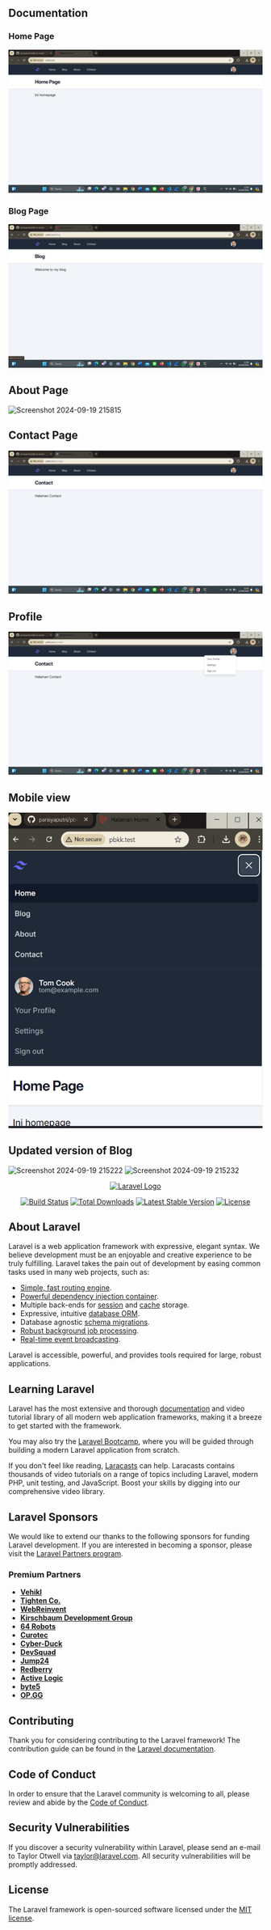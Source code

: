 ## Documentation
### Home Page
![image](https://github.com/parisyaputri/pbkk/blob/848106ddfb500022af1ae4c60dfd7ca7d02b68af/assets/Screenshot%202024-09-12%20125023.png)
### Blog Page
![image](https://github.com/parisyaputri/pbkk/blob/848106ddfb500022af1ae4c60dfd7ca7d02b68af/assets/Screenshot%202024-09-12%20125028.png)
## About Page
![Screenshot 2024-09-19 215815](https://github.com/user-attachments/assets/e5ecf258-8cd3-4959-a543-da33f8b72af2)
## Contact Page
![image](https://github.com/parisyaputri/pbkk/blob/64ec1fdab26ce60c558788d564d8ec74ec1a42fb/assets/Screenshot%202024-09-12%20125039.png)
## Profile
![image](https://github.com/parisyaputri/pbkk/blob/64ec1fdab26ce60c558788d564d8ec74ec1a42fb/assets/Screenshot%202024-09-12%20125046.png)
## Mobile view
![image](https://github.com/parisyaputri/pbkk/blob/64ec1fdab26ce60c558788d564d8ec74ec1a42fb/assets/Screenshot%202024-09-12%20125110.png)
## Updated version of Blog
![Screenshot 2024-09-19 215222](https://github.com/user-attachments/assets/fd6e4a8f-b66c-4175-8241-885d0448acb4)
![Screenshot 2024-09-19 215232](https://github.com/user-attachments/assets/3828dc95-3553-4d0d-a503-5cc18173f149)


<p align="center"><a href="https://laravel.com" target="_blank"><img src="https://raw.githubusercontent.com/laravel/art/master/logo-lockup/5%20SVG/2%20CMYK/1%20Full%20Color/laravel-logolockup-cmyk-red.svg" width="400" alt="Laravel Logo"></a></p>

<p align="center">
<a href="https://github.com/laravel/framework/actions"><img src="https://github.com/laravel/framework/workflows/tests/badge.svg" alt="Build Status"></a>
<a href="https://packagist.org/packages/laravel/framework"><img src="https://img.shields.io/packagist/dt/laravel/framework" alt="Total Downloads"></a>
<a href="https://packagist.org/packages/laravel/framework"><img src="https://img.shields.io/packagist/v/laravel/framework" alt="Latest Stable Version"></a>
<a href="https://packagist.org/packages/laravel/framework"><img src="https://img.shields.io/packagist/l/laravel/framework" alt="License"></a>
</p>

## About Laravel

Laravel is a web application framework with expressive, elegant syntax. We believe development must be an enjoyable and creative experience to be truly fulfilling. Laravel takes the pain out of development by easing common tasks used in many web projects, such as:

- [Simple, fast routing engine](https://laravel.com/docs/routing).
- [Powerful dependency injection container](https://laravel.com/docs/container).
- Multiple back-ends for [session](https://laravel.com/docs/session) and [cache](https://laravel.com/docs/cache) storage.
- Expressive, intuitive [database ORM](https://laravel.com/docs/eloquent).
- Database agnostic [schema migrations](https://laravel.com/docs/migrations).
- [Robust background job processing](https://laravel.com/docs/queues).
- [Real-time event broadcasting](https://laravel.com/docs/broadcasting).

Laravel is accessible, powerful, and provides tools required for large, robust applications.

## Learning Laravel

Laravel has the most extensive and thorough [documentation](https://laravel.com/docs) and video tutorial library of all modern web application frameworks, making it a breeze to get started with the framework.

You may also try the [Laravel Bootcamp](https://bootcamp.laravel.com), where you will be guided through building a modern Laravel application from scratch.

If you don't feel like reading, [Laracasts](https://laracasts.com) can help. Laracasts contains thousands of video tutorials on a range of topics including Laravel, modern PHP, unit testing, and JavaScript. Boost your skills by digging into our comprehensive video library.

## Laravel Sponsors

We would like to extend our thanks to the following sponsors for funding Laravel development. If you are interested in becoming a sponsor, please visit the [Laravel Partners program](https://partners.laravel.com).

### Premium Partners

- **[Vehikl](https://vehikl.com/)**
- **[Tighten Co.](https://tighten.co)**
- **[WebReinvent](https://webreinvent.com/)**
- **[Kirschbaum Development Group](https://kirschbaumdevelopment.com)**
- **[64 Robots](https://64robots.com)**
- **[Curotec](https://www.curotec.com/services/technologies/laravel/)**
- **[Cyber-Duck](https://cyber-duck.co.uk)**
- **[DevSquad](https://devsquad.com/hire-laravel-developers)**
- **[Jump24](https://jump24.co.uk)**
- **[Redberry](https://redberry.international/laravel/)**
- **[Active Logic](https://activelogic.com)**
- **[byte5](https://byte5.de)**
- **[OP.GG](https://op.gg)**

## Contributing

Thank you for considering contributing to the Laravel framework! The contribution guide can be found in the [Laravel documentation](https://laravel.com/docs/contributions).

## Code of Conduct

In order to ensure that the Laravel community is welcoming to all, please review and abide by the [Code of Conduct](https://laravel.com/docs/contributions#code-of-conduct).

## Security Vulnerabilities

If you discover a security vulnerability within Laravel, please send an e-mail to Taylor Otwell via [taylor@laravel.com](mailto:taylor@laravel.com). All security vulnerabilities will be promptly addressed.

## License

The Laravel framework is open-sourced software licensed under the [MIT license](https://opensource.org/licenses/MIT).

